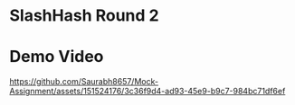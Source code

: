 # SlashHash Round 2

# Demo Video
https://github.com/Saurabh8657/Mock-Assignment/assets/151524176/3c36f9d4-ad93-45e9-b9c7-984bc71df6ef